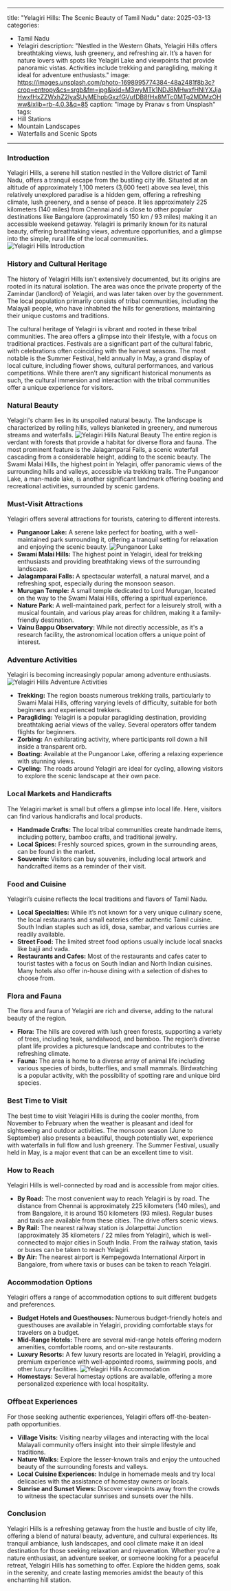 
---
title: "Yelagiri Hills: The Scenic Beauty of Tamil Nadu"
date: 2025-03-13
categories:
  - Tamil Nadu
  - Yelagiri
description: "Nestled in the Western Ghats, Yelagiri Hills offers breathtaking views, lush greenery, and refreshing air. It’s a haven for nature lovers with spots like Yelagiri Lake and viewpoints that provide panoramic vistas. Activities include trekking and paragliding, making it ideal for adventure enthusiasts."
image: https://images.unsplash.com/photo-1698995774384-48a2481f8b3c?crop=entropy&cs=srgb&fm=jpg&ixid=M3wyMTk1NDJ8MHwxfHNlYXJjaHwxfHxZZWxhZ2lyaSUyMEhpbGxzfGVufDB8fHx8MTc0MTg2MDMzOHww&ixlib=rb-4.0.3&q=85
caption: "Image by Pranav s from Unsplash"
tags: 
  - Hill Stations
  - Mountain Landscapes
  - Waterfalls and Scenic Spots
---


### **Introduction**

Yelagiri Hills, a serene hill station nestled in the Vellore district of Tamil Nadu, offers a tranquil escape from the bustling city life. Situated at an altitude of approximately 1,100 meters (3,600 feet) above sea level, this relatively unexplored paradise is a hidden gem, offering a refreshing climate, lush greenery, and a sense of peace. It lies approximately 225 kilometers (140 miles) from Chennai and is close to other popular destinations like Bangalore (approximately 150 km / 93 miles) making it an accessible weekend getaway. Yelagiri is primarily known for its natural beauty, offering breathtaking views, adventure opportunities, and a glimpse into the simple, rural life of the local communities. <img src="placeholder.jpg" alt="Yelagiri Hills Introduction">

### **History and Cultural Heritage**

The history of Yelagiri Hills isn't extensively documented, but its origins are rooted in its natural isolation. The area was once the private property of the Zamindar (landlord) of Yelagiri, and was later taken over by the government.  The local population primarily consists of tribal communities, including the Malayali people, who have inhabited the hills for generations, maintaining their unique customs and traditions.

The cultural heritage of Yelagiri is vibrant and rooted in these tribal communities. The area offers a glimpse into their lifestyle, with a focus on traditional practices. Festivals are a significant part of the cultural fabric, with celebrations often coinciding with the harvest seasons. The most notable is the Summer Festival, held annually in May, a grand display of local culture, including flower shows, cultural performances, and various competitions. While there aren’t any significant historical monuments as such, the cultural immersion and interaction with the tribal communities offer a unique experience for visitors.

### **Natural Beauty**

Yelagiri's charm lies in its unspoiled natural beauty. The landscape is characterized by rolling hills, valleys blanketed in greenery, and numerous streams and waterfalls. <img src="placeholder.jpg" alt="Yelagiri Hills Natural Beauty"> The entire region is verdant with forests that provide a habitat for diverse flora and fauna. The most prominent feature is the Jalagamparai Falls, a scenic waterfall cascading from a considerable height, adding to the scenic beauty. The Swami Malai Hills, the highest point in Yelagiri, offer panoramic views of the surrounding hills and valleys, accessible via trekking trails. The Punganoor Lake, a man-made lake, is another significant landmark offering boating and recreational activities, surrounded by scenic gardens.

### **Must-Visit Attractions**

Yelagiri offers several attractions for tourists, catering to different interests.

*   **Punganoor Lake:** A serene lake perfect for boating, with a well-maintained park surrounding it, offering a tranquil setting for relaxation and enjoying the scenic beauty. <img src="placeholder.jpg" alt="Punganoor Lake">
*   **Swami Malai Hills:** The highest point in Yelagiri, ideal for trekking enthusiasts and providing breathtaking views of the surrounding landscape.
*   **Jalagamparai Falls:** A spectacular waterfall, a natural marvel, and a refreshing spot, especially during the monsoon season.
*   **Murugan Temple:** A small temple dedicated to Lord Murugan, located on the way to the Swami Malai Hills, offering a spiritual experience.
*   **Nature Park:** A well-maintained park, perfect for a leisurely stroll, with a musical fountain, and various play areas for children, making it a family-friendly destination.
*   **Vainu Bappu Observatory:** While not directly accessible, as it's a research facility, the astronomical location offers a unique point of interest.

### **Adventure Activities**

Yelagiri is becoming increasingly popular among adventure enthusiasts. <img src="placeholder.jpg" alt="Yelagiri Hills Adventure Activities">

*   **Trekking:** The region boasts numerous trekking trails, particularly to Swami Malai Hills, offering varying levels of difficulty, suitable for both beginners and experienced trekkers.
*   **Paragliding:** Yelagiri is a popular paragliding destination, providing breathtaking aerial views of the valley. Several operators offer tandem flights for beginners.
*   **Zorbing:** An exhilarating activity, where participants roll down a hill inside a transparent orb.
*   **Boating:** Available at the Punganoor Lake, offering a relaxing experience with stunning views.
*   **Cycling:** The roads around Yelagiri are ideal for cycling, allowing visitors to explore the scenic landscape at their own pace.

### **Local Markets and Handicrafts**

The Yelagiri market is small but offers a glimpse into local life. Here, visitors can find various handicrafts and local products.

*   **Handmade Crafts:** The local tribal communities create handmade items, including pottery, bamboo crafts, and traditional jewelry.
*   **Local Spices:** Freshly sourced spices, grown in the surrounding areas, can be found in the market.
*   **Souvenirs:** Visitors can buy souvenirs, including local artwork and handcrafted items as a reminder of their visit.

### **Food and Cuisine**

Yelagiri’s cuisine reflects the local traditions and flavors of Tamil Nadu.

*   **Local Specialties:** While it’s not known for a very unique culinary scene, the local restaurants and small eateries offer authentic Tamil cuisine. South Indian staples such as idli, dosa, sambar, and various curries are readily available.
*   **Street Food:** The limited street food options usually include local snacks like bajji and vada.
*   **Restaurants and Cafes:** Most of the restaurants and cafes cater to tourist tastes with a focus on South Indian and North Indian cuisines. Many hotels also offer in-house dining with a selection of dishes to choose from.

### **Flora and Fauna**

The flora and fauna of Yelagiri are rich and diverse, adding to the natural beauty of the region.

*   **Flora:** The hills are covered with lush green forests, supporting a variety of trees, including teak, sandalwood, and bamboo. The region’s diverse plant life provides a picturesque landscape and contributes to the refreshing climate.
*   **Fauna:** The area is home to a diverse array of animal life including various species of birds, butterflies, and small mammals. Birdwatching is a popular activity, with the possibility of spotting rare and unique bird species.

### **Best Time to Visit**

The best time to visit Yelagiri Hills is during the cooler months, from November to February when the weather is pleasant and ideal for sightseeing and outdoor activities. The monsoon season (June to September) also presents a beautiful, though potentially wet, experience with waterfalls in full flow and lush greenery. The Summer Festival, usually held in May, is a major event that can be an excellent time to visit.

### **How to Reach**

Yelagiri Hills is well-connected by road and is accessible from major cities.

*   **By Road:** The most convenient way to reach Yelagiri is by road. The distance from Chennai is approximately 225 kilometers (140 miles), and from Bangalore, it is around 150 kilometers (93 miles). Regular buses and taxis are available from these cities. The drive offers scenic views.
*   **By Rail:** The nearest railway station is Jolarpettai Junction (approximately 35 kilometers / 22 miles from Yelagiri), which is well-connected to major cities in South India. From the railway station, taxis or buses can be taken to reach Yelagiri.
*   **By Air:** The nearest airport is Kempegowda International Airport in Bangalore, from where taxis or buses can be taken to reach Yelagiri.

### **Accommodation Options**

Yelagiri offers a range of accommodation options to suit different budgets and preferences.

*   **Budget Hotels and Guesthouses:** Numerous budget-friendly hotels and guesthouses are available in Yelagiri, providing comfortable stays for travelers on a budget.
*   **Mid-Range Hotels:** There are several mid-range hotels offering modern amenities, comfortable rooms, and on-site restaurants.
*   **Luxury Resorts:** A few luxury resorts are located in Yelagiri, providing a premium experience with well-appointed rooms, swimming pools, and other luxury facilities. <img src="placeholder.jpg" alt="Yelagiri Hills Accommodation">
*   **Homestays:** Several homestay options are available, offering a more personalized experience with local hospitality.

### **Offbeat Experiences**

For those seeking authentic experiences, Yelagiri offers off-the-beaten-path opportunities.

*   **Village Visits:** Visiting nearby villages and interacting with the local Malayali community offers insight into their simple lifestyle and traditions.
*   **Nature Walks:** Explore the lesser-known trails and enjoy the untouched beauty of the surrounding forests and valleys.
*   **Local Cuisine Experiences:** Indulge in homemade meals and try local delicacies with the assistance of homestay owners or locals.
*   **Sunrise and Sunset Views:** Discover viewpoints away from the crowds to witness the spectacular sunrises and sunsets over the hills.

### **Conclusion**

Yelagiri Hills is a refreshing getaway from the hustle and bustle of city life, offering a blend of natural beauty, adventure, and cultural experiences. Its tranquil ambiance, lush landscapes, and cool climate make it an ideal destination for those seeking relaxation and rejuvenation. Whether you’re a nature enthusiast, an adventure seeker, or someone looking for a peaceful retreat, Yelagiri Hills has something to offer. Explore the hidden gems, soak in the serenity, and create lasting memories amidst the beauty of this enchanting hill station.


